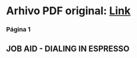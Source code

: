 # Arhivo PDF original: [Link](https://github.com/eduard432/traduccion-mixato/blob/main/documentos/Job%20Aid%20-%20Dialing%20in%20Espresso.pdf)

### Página 1
## JOB AID - DIALING IN ESPRESSO